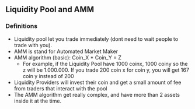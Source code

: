 ## Liquidity Pool and AMM
### Definitions
- Liquidity pool let you trade immediately (dont need to wait people to trade with you).
- AMM is stand for Automated Market Maker
- AMM algorithm (basic): Coin_X * Coin_Y = Z
    - For example, if the Liquidity Pool have 1000 coinx, 1000 coiny so the z will be 1.000.000. If you trade 200 coin x for coin y, you will get 167 coin y instead of 200
- Liquidity Providers will invest their coin and get a small amount of fee from traders that interact with the pool
- The AMM algorithm get really complex, and have more than 2 assets inside it at the time.

